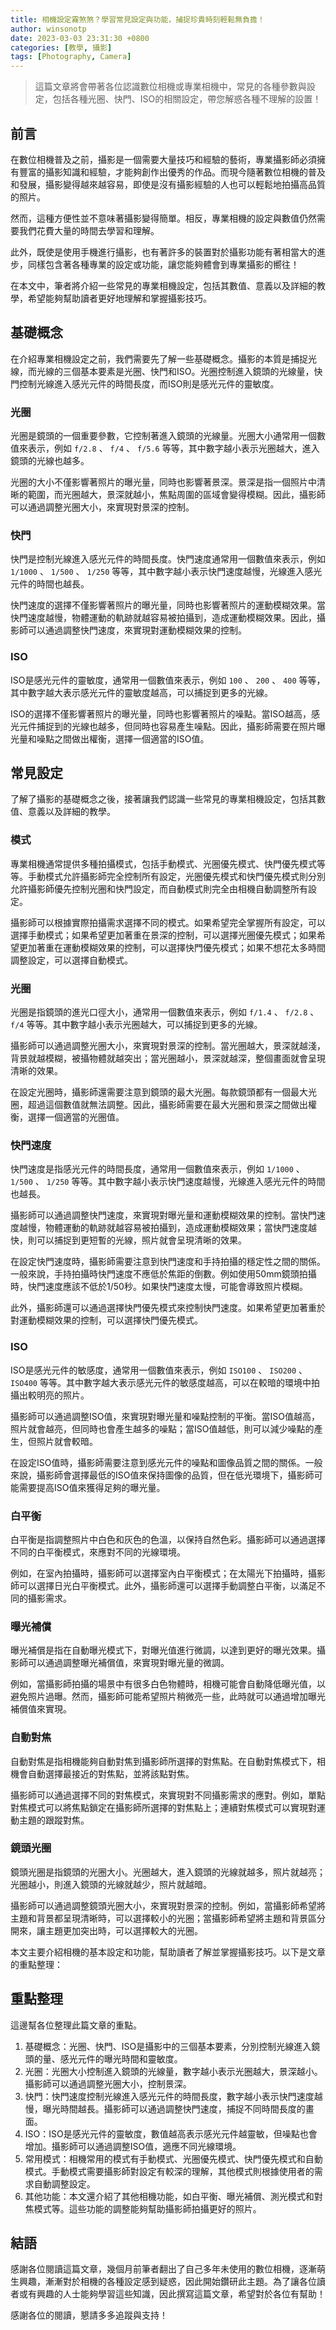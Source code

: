 ```yaml
---
title: 相機設定霧煞煞？學習常見設定與功能，捕捉珍貴時刻輕鬆無負擔！
author: winsonotp
date: 2023-03-03 23:31:30 +0800
categories: [教學, 攝影]
tags: [Photography, Camera]
---
```


> 這篇文章將會帶著各位認識數位相機或專業相機中，常見的各種參數與設定，包括各種光圈、快門、ISO的相關設定，帶您解惑各種不理解的設置！

## 前言

在數位相機普及之前，攝影是一個需要大量技巧和經驗的藝術，專業攝影師必須擁有豐富的攝影知識和經驗，才能夠創作出優秀的作品。而現今隨著數位相機的普及和發展，攝影變得越來越容易，即使是沒有攝影經驗的人也可以輕鬆地拍攝高品質的照片。

然而，這種方便性並不意味著攝影變得簡單。相反，專業相機的設定與數值仍然需要我們花費大量的時間去學習和理解。

此外，既使是使用手機進行攝影，也有著許多的裝置對於攝影功能有著相當大的進步，同樣包含著各種專業的設定或功能，讓您能夠體會到專業攝影的嚮往！

在本文中，筆者將介紹一些常見的專業相機設定，包括其數值、意義以及詳細的教學，希望能夠幫助讀者更好地理解和掌握攝影技巧。

## 基礎概念

在介紹專業相機設定之前，我們需要先了解一些基礎概念。攝影的本質是捕捉光線，而光線的三個基本要素是光圈、快門和ISO。光圈控制進入鏡頭的光線量，快門控制光線進入感光元件的時間長度，而ISO則是感光元件的靈敏度。

### 光圈

光圈是鏡頭的一個重要參數，它控制著進入鏡頭的光線量。光圈大小通常用一個數值來表示，例如 `f/2.8` 、 `f/4` 、 `f/5.6` 等等，其中數字越小表示光圈越大，進入鏡頭的光線也越多。

光圈的大小不僅影響著照片的曝光量，同時也影響著景深。景深是指一個照片中清晰的範圍，而光圈越大，景深就越小，焦點周圍的區域會變得模糊。因此，攝影師可以通過調整光圈大小，來實現對景深的控制。

### 快門

快門是控制光線進入感光元件的時間長度。快門速度通常用一個數值來表示，例如 `1/1000` 、 `1/500` 、 `1/250` 等等，其中數字越小表示快門速度越慢，光線進入感光元件的時間也越長。

快門速度的選擇不僅影響著照片的曝光量，同時也影響著照片的運動模糊效果。當快門速度越慢，物體運動的軌跡就越容易被拍攝到，造成運動模糊效果。因此，攝影師可以通過調整快門速度，來實現對運動模糊效果的控制。

### ISO

ISO是感光元件的靈敏度，通常用一個數值來表示，例如 `100` 、 `200` 、 `400` 等等，其中數字越大表示感光元件的靈敏度越高，可以捕捉到更多的光線。

ISO的選擇不僅影響著照片的曝光量，同時也影響著照片的噪點。當ISO越高，感光元件捕捉到的光線也越多，但同時也容易產生噪點。因此，攝影師需要在照片曝光量和噪點之間做出權衡，選擇一個適當的ISO值。

## 常見設定

了解了攝影的基礎概念之後，接著讓我們認識一些常見的專業相機設定，包括其數值、意義以及詳細的教學。

### 模式

專業相機通常提供多種拍攝模式，包括手動模式、光圈優先模式、快門優先模式等等。手動模式允許攝影師完全控制所有設定，光圈優先模式和快門優先模式則分別允許攝影師優先控制光圈和快門設定，而自動模式則完全由相機自動調整所有設定。

攝影師可以根據實際拍攝需求選擇不同的模式。如果希望完全掌握所有設定，可以選擇手動模式；如果希望更加著重在景深的控制，可以選擇光圈優先模式；如果希望更加著重在運動模糊效果的控制，可以選擇快門優先模式；如果不想花太多時間調整設定，可以選擇自動模式。

### 光圈
光圈是指鏡頭的進光口徑大小，通常用一個數值來表示，例如 `f/1.4` 、 `f/2.8` 、 `f/4` 等等。其中數字越小表示光圈越大，可以捕捉到更多的光線。

攝影師可以通過調整光圈大小，來實現對景深的控制。當光圈越大，景深就越淺，背景就越模糊，被攝物體就越突出；當光圈越小，景深就越深，整個畫面就會呈現清晰的效果。

在設定光圈時，攝影師還需要注意到鏡頭的最大光圈。每款鏡頭都有一個最大光圈，超過這個數值就無法調整。因此，攝影師需要在最大光圈和景深之間做出權衡，選擇一個適當的光圈值。

### 快門速度
快門速度是指感光元件的時間長度，通常用一個數值來表示，例如 `1/1000` 、 `1/500` 、 `1/250` 等等。其中數字越小表示快門速度越慢，光線進入感光元件的時間也越長。

攝影師可以通過調整快門速度，來實現對曝光量和運動模糊效果的控制。當快門速度越慢，物體運動的軌跡就越容易被拍攝到，造成運動模糊效果；當快門速度越快，則可以捕捉到更短暫的光線，照片就會呈現清晰的效果。

在設定快門速度時，攝影師需要注意到快門速度和手持拍攝的穩定性之間的關係。一般來說，手持拍攝時快門速度不應低於焦距的倒數。例如使用50mm鏡頭拍攝時，快門速度應該不低於1/50秒。如果快門速度太慢，可能會導致照片模糊。

此外，攝影師還可以通過選擇快門優先模式來控制快門速度。如果希望更加著重於對運動模糊效果的控制，可以選擇快門優先模式。

### ISO
ISO是感光元件的敏感度，通常用一個數值來表示，例如 `ISO100` 、 `ISO200` 、 `ISO400` 等等。其中數字越大表示感光元件的敏感度越高，可以在較暗的環境中拍攝出較明亮的照片。

攝影師可以通過調整ISO值，來實現對曝光量和噪點控制的平衡。當ISO值越高，照片就會越亮，但同時也會產生越多的噪點；當ISO值越低，則可以減少噪點的產生，但照片就會較暗。

在設定ISO值時，攝影師需要注意到感光元件的噪點和圖像品質之間的關係。一般來說，攝影師會選擇最低的ISO值來保持圖像的品質，但在低光環境下，攝影師可能需要提高ISO值來獲得足夠的曝光量。

### 白平衡
白平衡是指調整照片中白色和灰色的色溫，以保持自然色彩。攝影師可以通過選擇不同的白平衡模式，來應對不同的光線環境。

例如，在室內拍攝時，攝影師可以選擇室內白平衡模式；在太陽光下拍攝時，攝影師可以選擇日光白平衡模式。此外，攝影師還可以選擇手動調整白平衡，以滿足不同的攝影需求。

### 曝光補償
曝光補償是指在自動曝光模式下，對曝光值進行微調，以達到更好的曝光效果。攝影師可以通過調整曝光補償值，來實現對曝光量的微調。

例如，當攝影師拍攝的場景中有很多白色物體時，相機可能會自動降低曝光值，以避免照片過曝。然而，攝影師可能希望照片稍微亮一些，此時就可以通過增加曝光補償值來實現。

### 自動對焦
自動對焦是指相機能夠自動對焦到攝影師所選擇的對焦點。在自動對焦模式下，相機會自動選擇最接近的對焦點，並將該點對焦。

攝影師可以通過選擇不同的對焦模式，來實現對不同攝影需求的應對。例如，單點對焦模式可以將焦點鎖定在攝影師所選擇的對焦點上；連續對焦模式可以實現對運動主題的跟蹤對焦。

### 鏡頭光圈
鏡頭光圈是指鏡頭的光圈大小。光圈越大，進入鏡頭的光線就越多，照片就越亮；光圈越小，則進入鏡頭的光線就越少，照片就越暗。

攝影師可以通過調整鏡頭光圈大小，來實現對景深的控制。例如，當攝影師希望將主題和背景都呈現清晰時，可以選擇較小的光圈；當攝影師希望將主題和背景區分開來，讓主題更加突出時，可以選擇較大的光圈。

本文主要介紹相機的基本設定和功能，幫助讀者了解並掌握攝影技巧。以下是文章的重點整理：

## 重點整理
這邊幫各位整理此篇文章的重點。

1. 基礎概念：光圈、快門、ISO是攝影中的三個基本要素，分別控制光線進入鏡頭的量、感光元件的曝光時間和靈敏度。
2. 光圈：光圈大小控制進入鏡頭的光線量，數字越小表示光圈越大，景深越小。攝影師可以通過調整光圈大小，控制景深。
3. 快門：快門速度控制光線進入感光元件的時間長度，數字越小表示快門速度越慢，曝光時間越長。攝影師可以通過調整快門速度，捕捉不同時間長度的畫面。
4. ISO：ISO是感光元件的靈敏度，數值越高表示感光元件越靈敏，但噪點也會增加。攝影師可以通過調整ISO值，適應不同光線環境。
5. 常用模式：相機常用的模式有手動模式、光圈優先模式、快門優先模式和自動模式。手動模式需要攝影師對設定有較深的理解，其他模式則根據使用者的需求自動調整設定。
6. 其他功能：本文還介紹了其他相機功能，如白平衡、曝光補償、測光模式和對焦模式等。這些功能的調整能夠幫助攝影師拍攝更好的照片。

## 結語
感謝各位閱讀這篇文章，幾個月前筆者翻出了自己多年未使用的數位相機，逐漸萌生興趣，漸漸對於相機的各種設定感到疑惑，因此開始鑽研此主題。為了讓各位讀者或有興趣的人士能夠學習這些知識，因此撰寫這篇文章，希望對於各位有幫助！

感謝各位的閱讀，懇請多多追蹤與支持！

